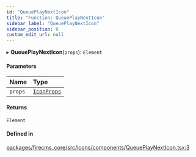 ```yaml
---
id: "QueuePlayNextIcon"
title: "Function: QueuePlayNextIcon"
sidebar_label: "QueuePlayNextIcon"
sidebar_position: 0
custom_edit_url: null
---
```


▸ **QueuePlayNextIcon**(`props`): `Element`

#### Parameters

| Name | Type |
| :------ | :------ |
| `props` | [`IconProps`](../types/IconProps.md) |

#### Returns

`Element`

#### Defined in

[packages/firecms_core/src/icons/components/QueuePlayNextIcon.tsx:3](https://github.com/FireCMSco/firecms/blob/d45f3739/packages/firecms_core/src/icons/components/QueuePlayNextIcon.tsx#L3)
